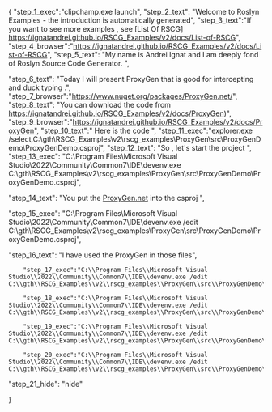 {
    "step_1_exec":"clipchamp.exe launch",
    "step_2_text": "Welcome to Roslyn Examples - the introduction is automatically generated",
    "step_3_text":"If you want to see more examples , see  [List Of RSCG] https://ignatandrei.github.io/RSCG_Examples/v2/docs/List-of-RSCG",
    "step_4_browser":"https://ignatandrei.github.io/RSCG_Examples/v2/docs/List-of-RSCG",
    "step_5_text": "My name is Andrei Ignat and I am deeply fond of Roslyn Source Code Generator. ",

"step_6_text": "Today I will present ProxyGen  that is good for intercepting and duck typing .",
"step_7_browser":"https://www.nuget.org/packages/ProxyGen.net/",
"step_8_text": "You can download the code from https://ignatandrei.github.io/RSCG_Examples/v2/docs/ProxyGen)",
"step_9_browser":"https://ignatandrei.github.io/RSCG_Examples/v2/docs/ProxyGen",
"step_10_text":" Here is the code ",
"step_11_exec":"explorer.exe /select,C:\\gth\\RSCG_Examples\\v2\\rscg_examples\\ProxyGen\\src\\ProxyGenDemo\\ProxyGenDemo.csproj",
"step_12_text": "So , let's start the project ",
"step_13_exec": "C:\\Program Files\\Microsoft Visual Studio\\2022\\Community\\Common7\\IDE\\devenv.exe C:\\gth\\RSCG_Examples\\v2\\rscg_examples\\ProxyGen\\src\\ProxyGenDemo\\ProxyGenDemo.csproj",

"step_14_text": "You put the  [ProxyGen.net](https://www.nuget.org/packages/ProxyGen.net/) into the csproj ",

"step_15_exec": "C:\\Program Files\\Microsoft Visual Studio\\2022\\Community\\Common7\\IDE\\devenv.exe /edit C:\\gth\\RSCG_Examples\\v2\\rscg_examples\\ProxyGen\\src\\ProxyGenDemo\\ProxyGenDemo.csproj",

"step_16_text": "I have used the ProxyGen in those files",


        "step_17_exec":"C:\\Program Files\\Microsoft Visual Studio\\2022\\Community\\Common7\\IDE\\devenv.exe /edit C:\\gth\\RSCG_Examples\\v2\\rscg_examples\\ProxyGen\\src\\ProxyGenDemo\\globals.cs",
    
        "step_18_exec":"C:\\Program Files\\Microsoft Visual Studio\\2022\\Community\\Common7\\IDE\\devenv.exe /edit C:\\gth\\RSCG_Examples\\v2\\rscg_examples\\ProxyGen\\src\\ProxyGenDemo\\IPerson.cs",
    
        "step_19_exec":"C:\\Program Files\\Microsoft Visual Studio\\2022\\Community\\Common7\\IDE\\devenv.exe /edit C:\\gth\\RSCG_Examples\\v2\\rscg_examples\\ProxyGen\\src\\ProxyGenDemo\\Person.cs",
    
        "step_20_exec":"C:\\Program Files\\Microsoft Visual Studio\\2022\\Community\\Common7\\IDE\\devenv.exe /edit C:\\gth\\RSCG_Examples\\v2\\rscg_examples\\ProxyGen\\src\\ProxyGenDemo\\Program.cs",
    
"step_21_hide": "hide"


}
